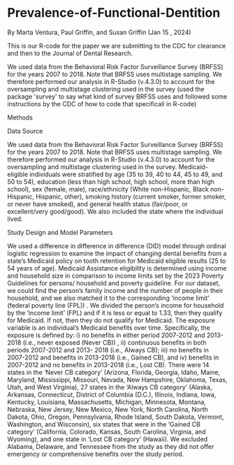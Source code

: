 # Prevalence-of-Functional-Dentition
By Marta Ventura, Paul Griffin, and Susan Griffin (Jan 15 , 2024)

This is our R-code for the paper we are submitting to the CDC for clearance and then to the Journal of Dental Research. 

We used data from the Behavioral Risk Factor Surveillance Survey (BRFSS) for the years 2007 to 2018.  Note that BRFSS uses multistage sampling.  We therefore performed our analysis in R-Studio (v.4.3.0) to account for the oversampling and multistage clustering used in the survey (used the package 'survey' to say what kind of survey BRFSS uses and followed some instructions by the CDC of how to code that specificall in R-code)

Methods 

Data Source

We used data from the Behavioral Risk Factor Surveillance Survey (BRFSS) for the years 2007 to 2018.  Note that BRFSS uses multistage sampling.  We therefore performed our analysis in R-Studio (v.4.3.0) to account for the oversampling and multistage clustering used in the survey.  Medicaid-eligible individuals were stratified by age (35 to 39, 40 to 44, 45 to 49, and 50 to 54), education (less than high school, high school, more than high school), sex (female, male), race/ethnicity (White non-Hispanic, Black non-Hispanic, Hispanic, other), smoking history (current smoker, former smoker, or never have smoked), and general health status (fair/poor, or excellent/very good/good).  We also included the state where the individual lived.

Study Design and Model Parameters

We used a difference in difference in difference (DID) model through ordinal logistic regression to examine the impact of changing dental benefits from a state’s Medicaid policy on tooth retention for Medicaid eligible results (25 to 54 years of age). Medicaid Assistance eligibility is determined using income and household size in comparison to income limits set by the 2023 Poverty Guidelines for persons/ household and poverty guideline. For our dataset, we could find the person’s family income and the number of people in their household, and we also matched it to the corresponding ‘income limit’ (federal poverty line (FPL)) . We divided the person’s income for household by the ‘income limit’ (FPL) and if it is less or equal to 1.33, then they qualify for Medicaid. If not, then they do not qualify for Medicaid. The exposure variable is an individual’s Medicaid benefits over time. Specifically, the exposure is defined by: i) no benefits in either period 2007-2012 and 2013- 2018 (i.e., never exposed (Never CB)) , ii) continuous benefits in both periods 2007-2012 and 2013- 2018 (i.e., Always CB); iii) no benefits in 2007-2012 and benefits in 2013-2018 (i.e., Gained CB), and iv) benefits in 2007-2012 and no benefits in 2013-2018 (i.e., Lost CB).  There were 14 states in the ‘Never CB category’ (Arizona, Florida, Georgia, Idaho, Maine, Maryland, Mississippi, Missouri, Nevada, New Hampshire, Oklahoma, Texas, Utah, and West Virginia), 27 states in the ‘Always CB category’ (Alaska, Arkansas, Connecticut, District of Columbia (D.C.), Illinois, Indiana, Iowa, Kentucky, Louisiana, Massachusetts, Michigan, Minnesota, Montana, Nebraska, New Jersey, New Mexico, New York, North Carolina, North Dakota, Ohio, Oregon, Pennsylvania, Rhode Island, South Dakota, Vermont, Washington, and Wisconsin), six states that were in the ‘Gained CB category’ (California, Colorado, Kansas, South Carolina, Virginia, and Wyoming), and one state in ‘Lost CB category’ (Hawaii). We excluded Alabama, Delaware, and Tennessee from the study as they did not offer emergency or comprehensive benefits over the study period.


 
